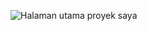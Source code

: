![Halaman utama proyek saya]([https://user-images.githubusercontent.com/1234567/123456789-abcdef.png](https://github.com/mozozi/CV-web-tamplate/blob/main/Capture.png))
